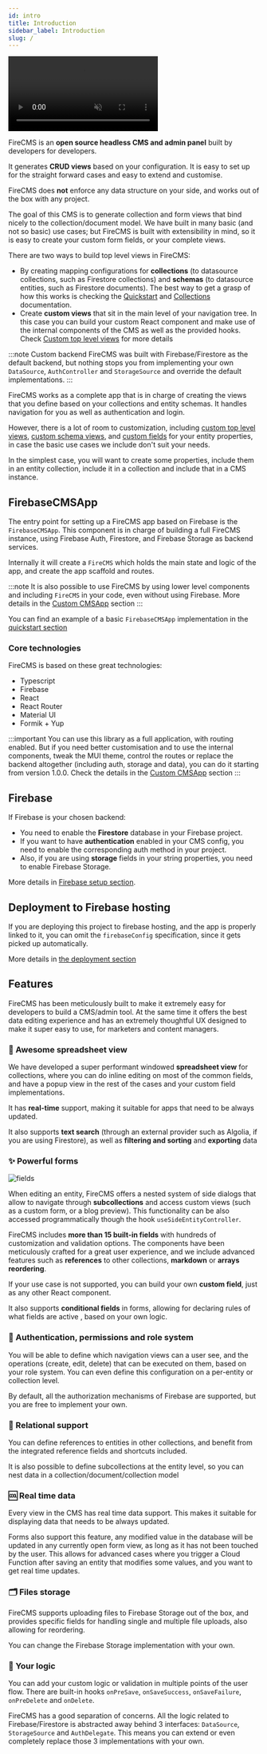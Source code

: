 ```yaml
---
id: intro
title: Introduction
sidebar_label: Introduction
slug: /
---
```


<video class="intro_video" loop autoPlay muted>
  <source src="/img/dark_mode.mp4" type="video/mp4"/>
</video>

FireCMS is an **open source headless CMS and admin panel** built by developers
for developers.

It generates **CRUD views** based on your configuration. It is easy to set up
for the straight forward cases and easy to extend and customise.

FireCMS does **not** enforce any data structure on your side, and works out of
the box with any project.

The goal of this CMS is to generate collection and form views that bind nicely
to the collection/document model. We have built in many basic (and not
so basic) use cases; but FireCMS is built with extensibility in mind, so it is
easy to create your custom form fields, or your complete views.

There are two ways to build top level views in FireCMS:

- By creating mapping configurations for **collections** (to datasource
  collections, such as Firestore collections)
  and **schemas** (to datasource entities, such as Firestore documents).
  The best way to get a grasp of how
  this works is checking the [Quickstart](quickstart.mdx) and
  [Collections](collections/collections.md)
  documentation.
- Create **custom views** that sit in the main level of your navigation tree. In
  this case you can build your custom React component and make use of the
  internal components of the CMS as well as the provided hooks.
  Check [Custom top level views](navigation/custom_top_level_views.mdx) for more details


:::note Custom backend
FireCMS was built with Firebase/Firestore as the default backend, but nothing
stops you from implementing your own `DataSource`, `AuthController` and
`StorageSource` and override the default implementations.
:::

FireCMS works as a complete app that is in charge of creating the views that
you define based on your collections and entity schemas. It handles
navigation for you as well as authentication and login.

However, there is a lot of room to customization, including [custom top level views](navigation/custom_top_level_views.mdx),
[custom schema views](properties/custom_schema_views.md), and [custom fields](properties/custom_fields.md)
for your entity properties, in case the basic use cases we include don't suit your needs.

In the simplest case, you will want to create some properties, include them
in an entity collection, include it in a collection and include that in a CMS
instance.

## FirebaseCMSApp

The entry point for setting up a FireCMS app based on Firebase is the `FirebaseCMSApp`.
This component is in charge of building a full FireCMS instance, using Firebase Auth,
Firestore, and Firebase Storage as backend services.

Internally it will create a `FireCMS` which holds the main state and
logic of the app, and create the app scaffold and routes.

:::note
It is also possible to use FireCMS by using lower level components and including
`FireCMS` in your code, even without using Firebase.
More details in the [Custom CMSApp](custom_cms_app.md) section
:::

You can find an example of a basic `FirebaseCMSApp` implementation in the
[quickstart section](quickstart.mdx)

### Core technologies

FireCMS is based on these great technologies:

- Typescript
- Firebase
- React
- React Router
- Material UI
- Formik + Yup

:::important
You can use this library as a full application, with routing enabled.
But if you need better customisation and to use the internal components, tweak the
MUI theme, control the routes or replace the backend altogether
(including auth, storage and data), you can do it starting from version 1.0.0.
Check the details in the [Custom CMSApp](custom_cms_app.md) section
:::


## Firebase

If Firebase is your chosen backend:
* You need to enable the **Firestore** database in your Firebase project.
* If you want to have  **authentication** enabled in your CMS config, you need to enable
  the corresponding auth method in your project.
* Also, if you are using **storage** fields in your string properties, you need
  to enable Firebase Storage.

More details in [Firebase setup section](firebase_setup.md).

## Deployment to Firebase hosting

If you are deploying this project to firebase hosting, and the app is properly
linked to it, you can omit the `firebaseConfig` specification, since it gets
picked up automatically.

More details in [the deployment section](deployment.md)


## Features

FireCMS has been meticulously built to make it extremely easy for developers to
build a CMS/admin tool. At the same time it offers the best data editing
experience and has an extremely thoughtful UX designed to make it super easy to
use, for marketers and content managers.

### 🏓 Awesome spreadsheet view

We have developed a super performant windowed **spreadsheet view** for
collections, where you can do inline editing on most of the common fields, and
have a popup view in the rest of the cases and your custom field
implementations.

It has **real-time** support, making it suitable for apps that need to be always
updated.

It also supports **text search** (through an external provider such as Algolia,
if you are using Firestore), as well as **filtering and sorting** and
**exporting** data

### ✨ Powerful forms

![fields](/img/post_editing.png)

When editing an entity, FireCMS offers a nested system of side dialogs that
allow to navigate through **subcollections** and access custom views (such as a
custom form, or a blog preview). This functionality can be also accessed
programmatically though the hook `useSideEntityController`.

FireCMS includes **more than 15 built-in fields** with hundreds of customization
and validation options. The components have been meticulously crafted for a
great user experience, and we include advanced features such as **references**
to other collections, **markdown** or **arrays reordering**.

If your use case is not supported, you can build your own **custom field**, just
as any other React component.

It also supports **conditional fields** in forms, allowing for declaring rules
of what fields are active , based on your own logic.

### 👮 Authentication, permissions and role system

You will be able to define which navigation views can a user see, and the
operations (create, edit, delete) that can be executed on them, based on your
role system. You can even define this configuration on a per-entity or
collection level.

By default, all the authorization mechanisms of Firebase are supported, but you
are free to implement your own.

### 🏹 Relational support

You can define references to entities in other collections, and benefit from the
integrated reference fields and shortcuts included.

It is also possible to define subcollections at the entity level, so you can
nest data in a collection/document/collection model

### 🆒 Real time data

Every view in the CMS has real time data support. This makes
it suitable for displaying data that needs to be always updated.

Forms also support this feature, any modified value in the database will be
updated in any currently open form view, as long as it has not been touched by
the user. This allows for advanced cases where you trigger a Cloud
Function after saving an entity that modifies some values, and you want to get
real time updates.

### 🗂️ Files storage

FireCMS supports uploading files to Firebase Storage out of the box, and
provides specific fields for handling single and multiple file uploads, also
allowing for reordering.

You can change the Firebase Storage implementation with your own.

### 🙌 Your logic

You can add your custom logic or validation in multiple points of the user flow.
There are built-in hooks `onPreSave`, `onSaveSuccess`, `onSaveFailure`,
`onPreDelete` and `onDelete`.

FireCMS has a good separation of concerns. All the logic related to
Firebase/Firestore is abstracted away behind 3 interfaces: `DataSource`,
`StorageSource` and `AuthDelegate`. This means you can extend or even completely
replace those 3 implementations with your own.
